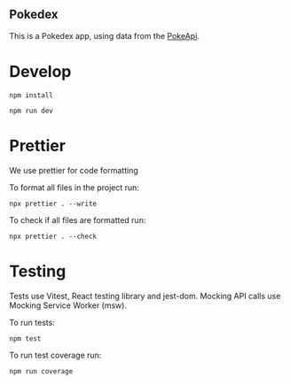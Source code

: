 
## Pokedex

This is a Pokedex app, using data from the [PokeApi](https://pokeapi.co/).

# Develop

```
npm install
```

```
npm run dev
```

# Prettier

We use prettier for code formatting

To format all files in the project run:

```
npx prettier . --write
```

To check if all files are formatted run:

```
npx prettier . --check
```

# Testing

Tests use Vitest, React testing library and jest-dom.
Mocking API calls use Mocking Service Worker (msw).

To run tests:

```
npm test
```

To run test coverage run:

```
npm run coverage
```
